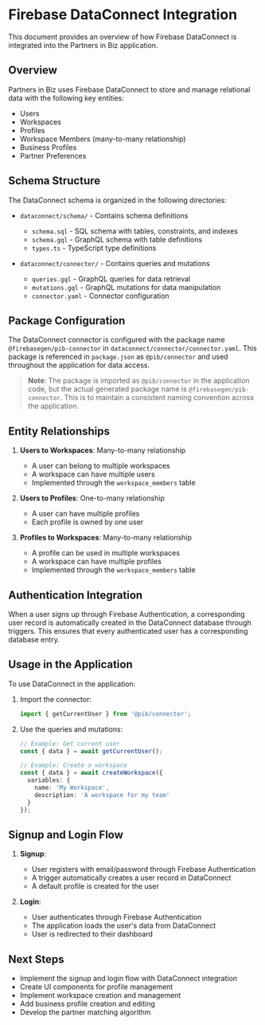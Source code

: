 # Firebase DataConnect Integration

This document provides an overview of how Firebase DataConnect is integrated into the Partners in Biz application.

## Overview

Partners in Biz uses Firebase DataConnect to store and manage relational data with the following key entities:

- Users
- Workspaces
- Profiles
- Workspace Members (many-to-many relationship)
- Business Profiles
- Partner Preferences

## Schema Structure

The DataConnect schema is organized in the following directories:

- `dataconnect/schema/` - Contains schema definitions
  - `schema.sql` - SQL schema with tables, constraints, and indexes
  - `schema.gql` - GraphQL schema with table definitions
  - `types.ts` - TypeScript type definitions

- `dataconnect/connector/` - Contains queries and mutations
  - `queries.gql` - GraphQL queries for data retrieval
  - `mutations.gql` - GraphQL mutations for data manipulation
  - `connector.yaml` - Connector configuration

## Package Configuration

The DataConnect connector is configured with the package name `@firebasegen/pib-connector` in `dataconnect/connector/connector.yaml`. This package is referenced in `package.json` as `@pib/connector` and used throughout the application for data access.

> **Note**: The package is imported as `@pib/connector` in the application code, but the actual generated package name is `@firebasegen/pib-connector`. This is to maintain a consistent naming convention across the application.

## Entity Relationships

1. **Users to Workspaces**: Many-to-many relationship
   - A user can belong to multiple workspaces
   - A workspace can have multiple users
   - Implemented through the `workspace_members` table

2. **Users to Profiles**: One-to-many relationship
   - A user can have multiple profiles
   - Each profile is owned by one user

3. **Profiles to Workspaces**: Many-to-many relationship
   - A profile can be used in multiple workspaces
   - A workspace can have multiple profiles
   - Implemented through the `workspace_members` table

## Authentication Integration

When a user signs up through Firebase Authentication, a corresponding user record is automatically created in the DataConnect database through triggers. This ensures that every authenticated user has a corresponding database entry.

## Usage in the Application

To use DataConnect in the application:

1. Import the connector:
   ```typescript
   import { getCurrentUser } from '@pib/connector';
   ```

2. Use the queries and mutations:
   ```typescript
   // Example: Get current user
   const { data } = await getCurrentUser();

   // Example: Create a workspace
   const { data } = await createWorkspace({
     variables: {
       name: 'My Workspace',
       description: 'A workspace for my team'
     }
   });
   ```

## Signup and Login Flow

1. **Signup**:
   - User registers with email/password through Firebase Authentication
   - A trigger automatically creates a user record in DataConnect
   - A default profile is created for the user

2. **Login**:
   - User authenticates through Firebase Authentication
   - The application loads the user's data from DataConnect
   - User is redirected to their dashboard

## Next Steps

- Implement the signup and login flow with DataConnect integration
- Create UI components for profile management
- Implement workspace creation and management
- Add business profile creation and editing
- Develop the partner matching algorithm
